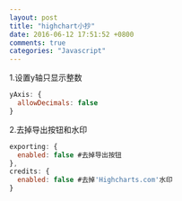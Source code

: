 ```yaml
---
layout: post
title: "highchart小抄"
date: 2016-06-12 17:51:52 +0800
comments: true
categories: "Javascript"
---
```


1.设置y轴只显示整数

```javascript
yAxis: {
  allowDecimals: false
}
```

2.去掉导出按钮和水印

``` javascript
exporting: {
  enabled: false #去掉导出按钮
},
credits: {
  enabled: false #去掉'Highcharts.com'水印
}
```
